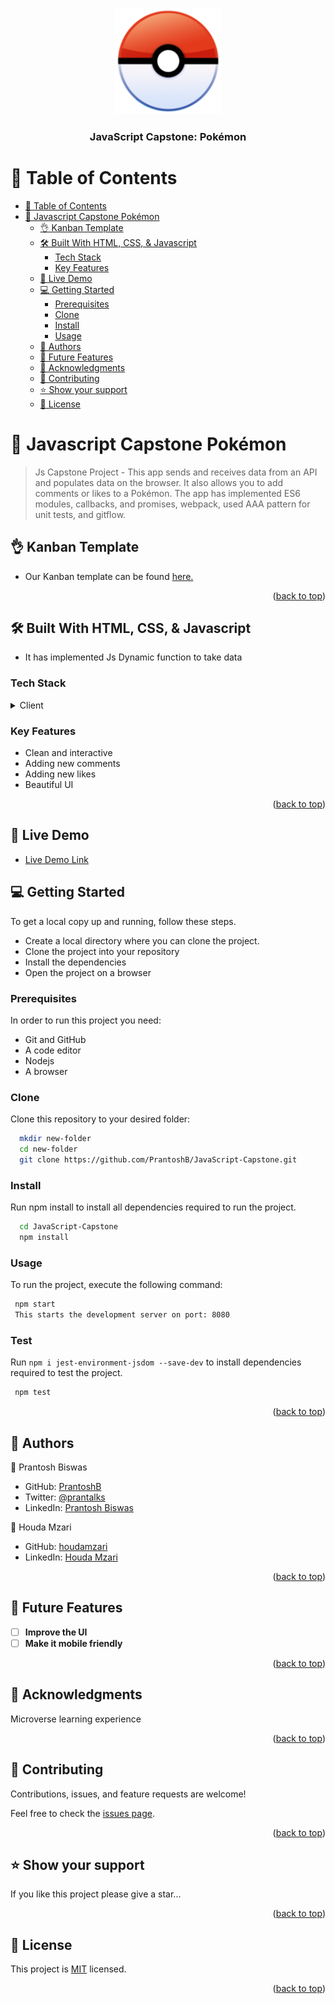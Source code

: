 <a name="readme-top"></a>

<div align="center">

  <img src="./public/apple.png" alt="logo" width="170"  height="auto" />
  <br/>

  <h3><b>JavaScript Capstone: Pokémon</b></h3>

</div>

# 📗 Table of Contents

- [📗 Table of Contents](#-table-of-contents)
- [📖 Javascript Capstone Pokémon ](#-javascript-capstone-project)
  - [👌 Kanban Template ](#-kanban-template-)
  - [🛠 Built With HTML, CSS, \& Javascript](#-built-with-html-css--javascript)
    - [Tech Stack ](#tech-stack-)
    - [Key Features ](#key-features-)
  - [🚀 Live Demo ](#-live-demo-)
  - [💻 Getting Started ](#-getting-started-)
    - [Prerequisites](#prerequisites)
    - [Clone](#clone)
    - [Install](#install)
    - [Usage](#usage)
  - [👥 Authors ](#-authors-)
  - [🔭 Future Features ](#-future-features-)
  - [🙏 Acknowledgments ](#-acknowledgments-)
  - [🤝 Contributing ](#-contributing-)
  - [⭐️ Show your support ](#️-show-your-support-)
  - [📝 License ](#-license-)

# 📖 Javascript Capstone Pokémon <a name="Pokémon"></a>

> Js Capstone Project - This app sends and receives data from an API and populates data on the browser. It also allows you to add comments or likes to a Pokémon. The app has implemented ES6 modules, callbacks, and promises, webpack, used AAA pattern for unit tests, and gitflow.

## 👌 Kanban Template <a name="kanban">

- Our Kanban template can be found [here.](https://github.com/users/PrantoshB/projects/5)
    
  <p align="right">(<a href="#readme-top">back to top</a>)</p>

## 🛠 Built With <a name="built-with">HTML, CSS, & Javascript</a>

- It has implemented Js Dynamic function to take data

### Tech Stack <a name="tech-stack"></a>

<details>
  <summary>Client</summary>
  <ul>
    <li><a href="#">HTML</a></li>
    <li><a href="#">CSS</a></li>
    <li><a href="#">JavaScript</a></li>
  </ul>
</details>

### Key Features <a name="key-features"></a>

- Clean and interactive
- Adding new comments
- Adding new likes
- Beautiful UI

<p align="right">(<a href="#readme-top">back to top</a>)</p>

## 🚀 Live Demo <a name="live-demo"></a>

- [Live Demo Link](https://prantoshb.github.io/JavaScript-Capstone/dist/)

## 💻 Getting Started <a name="getting-started"></a>

To get a local copy up and running, follow these steps.

- Create a local directory where you can clone the project.
- Clone the project into your repository
- Install the dependencies
- Open the project on a browser

### Prerequisites

In order to run this project you need:

- Git and GitHub
- A code editor
- Nodejs
- A browser

### Clone

Clone this repository to your desired folder:

```sh
  mkdir new-folder
  cd new-folder
  git clone https://github.com/PrantoshB/JavaScript-Capstone.git
```

### Install

Run npm install to install all dependencies required to run the project.

```sh
  cd JavaScript-Capstone
  npm install
```

### Usage

To run the project, execute the following command:

```sh
 npm start
 This starts the development server on port: 8080
```

### Test

Run `npm i jest-environment-jsdom --save-dev` to install dependencies required to test the project.

```sh
 npm test
```

<p align="right">(<a href="#readme-top">back to top</a>)</p>

## 👥 Authors <a name="authors"></a>

👤 Prantosh Biswas

- GitHub: [PrantoshB](https://github.com/PrantoshB)
- Twitter: [@prantalks](https://twitter.com/prantalks)
- LinkedIn: [Prantosh Biswas](https://www.linkedin.com/in/prantosh/)

👤 Houda Mzari

- GitHub: [houdamzari](https://github.com/houdamzari)
- LinkedIn: [Houda Mzari](https://www.linkedin.com/in/houda-mzari-2304401b1)

<p align="right">(<a href="#readme-top">back to top</a>)</p>

<!-- FUTURE FEATURES -->

## 🔭 Future Features <a name="future-features"></a>


- [ ] **Improve the UI**
- [ ] **Make it mobile friendly**

<p align="right">(<a href="#readme-top">back to top</a>)</p>

## 🙏 Acknowledgments <a name="acknowledgements"></a>

Microverse learning experience

<p align="right">(<a href="#readme-top">back to top</a>)</p>

## 🤝 Contributing <a name="contributing"></a>

Contributions, issues, and feature requests are welcome!

Feel free to check the [issues page](https://github.com/PrantoshB/JavaScript-Capstone/issues).

<p align="right">(<a href="#readme-top">back to top</a>)</p>

## ⭐️ Show your support <a name="support"></a>

If you like this project please give a star...

<p align="right">(<a href="#readme-top">back to top</a>)</p>

## 📝 License <a name="license"></a>

This project is [MIT](./LICENSE) licensed.

<p align="right">(<a href="#readme-top">back to top</a>)</p>

